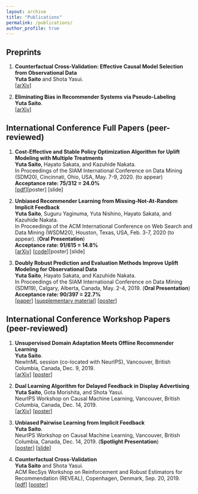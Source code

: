 ```yaml
---
layout: archive
title: "Publications"
permalink: /publications/
author_profile: true
---
```


## Preprints

1.  **Counterfactual Cross-Validation: Effective Causal Model Selection from Observational Data**  
    **Yuta Saito** and Shota Yasui.  
    [[arXiv](https://arxiv.org/abs/1909.05299)]

2.  **Eliminating Bias in Recommender Systems via Pseudo-Labeling**  
    **Yuta Saito**. <br>
    [[arXiv](https://arxiv.org/abs/1910.01444)]

## International Conference Full Papers (peer-reviewed)

1. **Cost-Effective and Stable Policy Optimization Algorithm for Uplift Modeling with Multiple Treatments**  
   **Yuta Saito**, Hayato Sakata, and Kazuhide Nakata.  
    In Proceedings of the SIAM International Conference on Data Mining (SDM20), Cincinnati, Ohio, USA, May. 7-9, 2020. (to appear)  
    **Acceptance rate: 75/312 = 24.0%**  
   [[pdf](https://usaito.github.io/files/varts.pdf)][poster] [slide]

2. **Unbiased Recommender Learning from Missing-Not-At-Random Implicit Feedback**  
   **Yuta Saito**, Suguru Yaginuma, Yuta Nishino, Hayato Sakata, and Kazuhide Nakata.  
   In Proceedings of the ACM International Conference on Web Search and Data Mining (WSDM20), Houston, Texas, USA, Feb. 3-7, 2020 (to appear). (**Oral Presentation**)  
   **Acceptance rate: 91/615 = 14.8%**  
   [[arXiv](https://arxiv.org/abs/1909.03601)] [[code](https://github.com/usaito/unbiased-implicit-rec)][poster] [slide]

3. **Doubly Robust Prediction and Evaluation Methods Improve Uplift Modeling for Observational Data**  
   **Yuta Saito**, Hayato Sakata, and Kazuhide Nakata.  
    In Proceedings of the SIAM International Conference on Data Mining (SDM19), Calgary, Alberta, Canada, May. 2-4, 2019. (**Oral Presentation**) <br>
   **Acceptance rate: 90/397 = 22.7%**  
    [[paper](https://epubs.siam.org/doi/abs/10.1137/1.9781611975673.53)] [[supplementary material](https://usaito.github.io/files/SDM19_appendix.pdf)] [[poster](https://usaito.github.io/files/SDM19_poster.pdf)]

## International Conference Workshop Papers (peer-reviewed)

1.  **Unsupervised Domain Adaptation Meets Offline Recommender Learning**  
    **Yuta Saito**. <br>
    NewInML session (co-located with NeurIPS), Vancouver, British Columbia, Canada, Dec. 9, 2019. <br>
    [[arXiv](https://arxiv.org/abs/1910.07295)] [[poster](https://usaito.github.io/files/damf_ws_poster.pdf)]

2.  **Dual Learning Algorithm for Delayed Feedback in Display Advertising**  
    **Yuta Saito**, Gota Morishita, and Shota Yasui.  
    NeurIPS Workshop on Causal Machine Learning, Vancouver, British Columbia, Canada, Dec. 14, 2019.  
    [[arXiv](https://arxiv.org/abs/1910.01847)] [[poster](https://usaito.github.io/files/dladf_ws_poster.pdf)]

3.  **Unbiased Pairwise Learning from Implicit Feedback** <br> **Yuta Saito**. <br>
    NeurIPS Workshop on Causal Machine Learning, Vancouver, British Columbia, Canada, Dec. 14, 2019. (**Spotlight Presentation**) <br>
    [[poster](https://usaito.github.io/files/ubpr_ws_poster.pdf)] [[slide](https://usaito.github.io/files/ubpr_ws_slide.pdf)]

4)  **Counterfactual Cross-Validation**  
    **Yuta Saito** and Shota Yasui.  
    ACM RecSys Workshop on Reinforcement and Robust Estimators for Recommendation (REVEAL), Copenhagen, Denmark, Sep. 20, 2019.  
    [[pdf](https://usaito.github.io/files/cfcv_ws.pdf)] [[poster](https://usaito.github.io/files/cfcv_ws_poster.pdf)]
